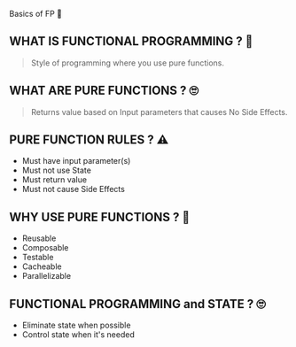 Basics of FP 🔧

## WHAT IS FUNCTIONAL PROGRAMMING ? 🤔

> Style of programming where you use pure functions.

## WHAT ARE PURE FUNCTIONS ? 🙄

> Returns value based on Input parameters that causes No Side Effects.

## PURE FUNCTION RULES ? ⚠️

*   Must have input parameter(s)
*   Must not use State
*   Must return value
*   Must not cause Side Effects

## WHY USE PURE FUNCTIONS ? 🤔

*   Reusable
*   Composable
*   Testable
*   Cacheable
*   Parallelizable

## FUNCTIONAL PROGRAMMING and STATE ? 🙄

*   Eliminate state when possible
*   Control state when it's needed
